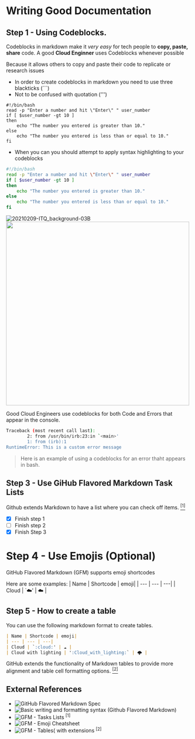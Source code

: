 # Writing Good Documentation

## Step 1 - Using Codeblocks.

Codeblocks in markdown make it *very easy* for tech people to **copy, paste, share** code.
A good __Cloud Enginner__ uses Codeblocks whenever possible

Because it allows others to copy and paste their code to replicate or research issues
- In order to create codeblocks in markdown you need to use three blackticks (```)
- Not to be confused with quotation (''')
  
```
#!/bin/bash
read -p "Enter a number and hit \"Enter\" " user_number
if [ $user_number -gt 10 ]
then
    echo "The number you entered is greater than 10."
else
    echo "The number you entered is less than or equal to 10."
fi
```

- When you can you should attempt to apply syntax highlighting to your codeblocks
```bash
#!/bin/bash
read -p "Enter a number and hit \"Enter\" " user_number
if [ $user_number -gt 10 ]
then
    echo "The number you entered is greater than 10."
else
    echo "The number you entered is less than or equal to 10."
fi
```
![20210209-ITQ_background-03B](https://github.com/Fsohmoek/github-docs-examples/assets/122841575/46497fa3-f25d-489c-a546-112a888767e9)
<img width="500px" src="https://github.com/Fsohmoek/github-docs-examples/assets/122841575/46497fa3-f25d-489c-a546-112a888767e9" />

Good Cloud Engineers use codeblocks for both Code and Errors that appear in the console.
```bash
Traceback (most recent call last):
        2: from /usr/bin/irb:23:in `<main>'
        1: from (irb):1
RuntimeError: This is a custom error message
```
> Here is an example of using a codeblocks for an error thaht appears in bash.

## Step 3 - Use GiHub Flavored Markdown Task Lists

Github extends Markdown to have a list where you can check off items. [<sup>[1]</sup>](#external-references)

- [x] Finish step 1
- [ ] Finish step 2
- [x] Finish Step 3

# Step 4 - Use Emojis (Optional)
 GitHub Flavored Markdown (GFM) supports emoji shortcodes

 Here are some examples:
 | Name | Shortcode | emoji|
 | --- | --- | ---|
 | Cloud | `:cloud:' | :cloud: |

## Step 5 - How to create a table

You can use the following markdown format to create tables.

```md
| Name | Shortcode | emoji|
| --- | --- | ---|
| Cloud | `:cloud:' | ☁️ |
| Cloud with lighting | ':Cloud_with_lighting:` | 🌩️ |
```
GitHub extends the functionality of Markdown tables to provide more alignment and table cell formatting options. [<sup>[2]</sup>](#external-references)

##  External References

- ![GitHub Flavored Markdown Spec](https://github.github.com/gfm/) 
- ![Basic writing and formatting syntax (Github Flavored Markdown)](https://docs.github.com/en/get-started/writing-on-github/getting-started-with-writing-and-formatting-on-github/basic-writing-and-formatting-syntax) 
- ![GFM - Tasks Lists](https://docs.github.com/en/get-started/writing-on-github/getting-started-with-writing-and-formatting-on-github/basic-writing-and-formatting-syntax#task-lists) <sup>[1]</sup>
- ![GFM - Emoji Cheatsheet](https://github.com/ikatyang/emoji-cheat-sheet)
- ![GFM - Tables( with extensions](https://github.github.com/gfm/#tables-extensions-) <sup>[2]</sup>
